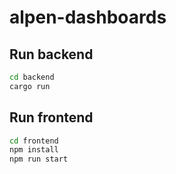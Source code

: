 # alpen-dashboards

## Run backend

```bash
cd backend
cargo run
```

## Run frontend

```bash
cd frontend
npm install
npm run start
```

